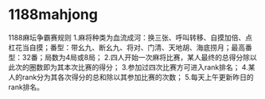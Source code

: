 # 1188mahjong
1188麻坛争霸赛规则
1.麻将种类为血流成河：换三张、呼叫转移、自摸加倍、点杠花当自摸；番型：带幺九、断幺九、将对、门清、天地胡、海底捞月；最高番型：32番；局数为4局或8局；
2.四人开始一次麻将比赛，某人最终的总得分除以此次的圈数即为其本次比赛的得分；
3.参加过四次比赛方可进入rank排名；
4.某人的rank分为其各次得分的总和除以其参加比赛的次数；
5.每天上午更新昨日的rank排名。
